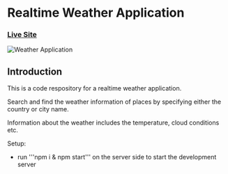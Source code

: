 # Realtime Weather Application

### [Live Site](https://freda-portfolio.netlify.app/)

![Weather Application](https://res.cloudinary.com/defgcg7hn/image/upload/v1665505053/apps/Screenshot_2022-10-10_at_23.02.53_fbx88l.png)

## Introduction
This is a code respository for a realtime weather application. 

Search and find the weather information of places by specifying either the country or city name. 

Information about the weather includes the temperature, cloud conditions etc.

Setup:
- run '''npm i & npm start''' on the server side to start the development server
